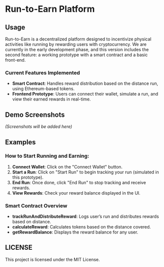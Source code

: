 
# Run-to-Earn Platform

## Usage

Run-to-Earn is a decentralized platform designed to incentivize physical activities like running by rewarding users with cryptocurrency. 
We are currently in the early development phase, and this version includes the second feature: a working prototype with a smart contract and a basic front-end.

### Current Features Implemented

- **Smart Contract**: Handles reward distribution based on the distance run, using Ethereum-based tokens.
- **Frontend Prototype**: Users can connect their wallet, simulate a run, and view their earned rewards in real-time.

## Demo Screenshots

*(Screenshots will be added here)*

## Examples

### How to Start Running and Earning:

1. **Connect Wallet**: Click on the "Connect Wallet" button.
2. **Start a Run**: Click on "Start Run" to begin tracking your run (simulated in this prototype).
3. **End Run**: Once done, click "End Run" to stop tracking and receive rewards.
4. **View Rewards**: Check your reward balance displayed in the UI.

### Smart Contract Overview

- **trackRunAndDistributeReward**: Logs user’s run and distributes rewards based on distance.
- **calculateReward**: Calculates tokens based on the distance covered.
- **getRewardBalance**: Displays the reward balance for any user.

## LICENSE

This project is licensed under the MIT License.
